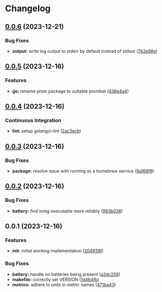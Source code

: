 # Changelog

## [0.0.6](https://github.com/jimeh/macos-battery-exporter/compare/v0.0.5...v0.0.6) (2023-12-21)


### Bug Fixes

* **output:** write log output to stderr by default instead of stdout ([7b2e98e](https://github.com/jimeh/macos-battery-exporter/commit/7b2e98e150f9ee6d630023879395df0912047667))

## [0.0.5](https://github.com/jimeh/macos-battery-exporter/compare/v0.0.4...v0.0.5) (2023-12-16)


### Features

* **go:** rename prom package to suitable prombat ([436e4a4](https://github.com/jimeh/macos-battery-exporter/commit/436e4a4b01d96654b7012f795f2d305ca4084681))

## [0.0.4](https://github.com/jimeh/macos-battery-exporter/compare/v0.0.3...v0.0.4) (2023-12-16)


### Continuous Integration

* **lint:** setup golangci-lint ([2ac3ecb](https://github.com/jimeh/macos-battery-exporter/commit/2ac3ecb555e0f6eea369516328f1f03da7d61251))

## [0.0.3](https://github.com/jimeh/macos-battery-exporter/compare/v0.0.2...v0.0.3) (2023-12-16)


### Bug Fixes

* **package:** resolve issue with running as a homebrew service ([9a168f9](https://github.com/jimeh/macos-battery-exporter/commit/9a168f9ff918f6539ca85d43202759197ed952b3))

## [0.0.2](https://github.com/jimeh/macos-battery-exporter/compare/v0.0.1...v0.0.2) (2023-12-16)


### Bug Fixes

* **battery:** find ioreg executable more reliably ([993b036](https://github.com/jimeh/macos-battery-exporter/commit/993b036d99362b6bebd36545fc34d325863421d5))

## 0.0.1 (2023-12-16)


### Features

* **init:** initial working implementation ([204938f](https://github.com/jimeh/macos-battery-exporter/commit/204938f5b18712e5314cb47c96ee1fbc04fbe70d))


### Bug Fixes

* **battery:** handle no batteries being present ([a3dc259](https://github.com/jimeh/macos-battery-exporter/commit/a3dc259e3b57dd386fd05ce6b57ad14d7940238d))
* **makefile:** correctly set VERSION ([1d464fb](https://github.com/jimeh/macos-battery-exporter/commit/1d464fbd3af42a55b04b7b1468ffef2711f8d7cf))
* **metrics:** adhere to units in metric names ([471ba43](https://github.com/jimeh/macos-battery-exporter/commit/471ba437c43db4eefe228fa6a007833a40b55af1))
